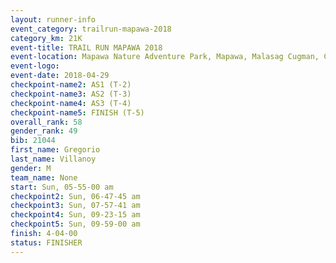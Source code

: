 ```yaml
---
layout: runner-info 
event_category: trailrun-mapawa-2018 
category_km: 21K 
event-title: TRAIL RUN MAPAWA 2018 
event-location: Mapawa Nature Adventure Park, Mapawa, Malasag Cugman, Cagayan de Oro Philippines 
event-logo: 
event-date: 2018-04-29 
checkpoint-name2: AS1 (T-2) 
checkpoint-name3: AS2 (T-3) 
checkpoint-name4: AS3 (T-4) 
checkpoint-name5: FINISH (T-5) 
overall_rank: 58
gender_rank: 49
bib: 21044
first_name: Gregorio
last_name: Villanoy
gender: M
team_name: None
start: Sun, 05-55-00 am
checkpoint2: Sun, 06-47-45 am
checkpoint3: Sun, 07-57-41 am
checkpoint4: Sun, 09-23-15 am
checkpoint5: Sun, 09-59-00 am
finish: 4-04-00
status: FINISHER
---
```

